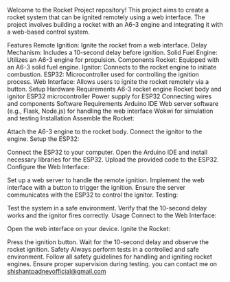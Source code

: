 Welcome to the Rocket Project repository! This project aims to create a rocket system that can be ignited remotely using a web interface. The project involves building a rocket with an A6-3 engine and integrating it with a web-based control system.

Features
Remote Ignition: Ignite the rocket from a web interface.
Delay Mechanism: Includes a 10-second delay before ignition.
Solid Fuel Engine: Utilizes an A6-3 engine for propulsion.
Components
Rocket: Equipped with an A6-3 solid fuel engine.
Ignitor: Connects to the rocket engine to initiate combustion.
ESP32: Microcontroller used for controlling the ignition process.
Web Interface: Allows users to ignite the rocket remotely via a button.
Setup
Hardware Requirements
A6-3 rocket engine
Rocket body and ignitor
ESP32 microcontroller
Power supply for ESP32
Connecting wires and components
Software Requirements
Arduino IDE
Web server software (e.g., Flask, Node.js) for handling the web interface
Wokwi for simulation and testing
Installation
Assemble the Rocket:

Attach the A6-3 engine to the rocket body.
Connect the ignitor to the engine.
Setup the ESP32:

Connect the ESP32 to your computer.
Open the Arduino IDE and install necessary libraries for the ESP32.
Upload the provided code to the ESP32.
Configure the Web Interface:

Set up a web server to handle the remote ignition.
Implement the web interface with a button to trigger the ignition.
Ensure the server communicates with the ESP32 to control the ignitor.
Testing:

Test the system in a safe environment.
Verify that the 10-second delay works and the ignitor fires correctly.
Usage
Connect to the Web Interface:

Open the web interface on your device.
Ignite the Rocket:

Press the ignition button.
Wait for the 10-second delay and observe the rocket ignition.
Safety
Always perform tests in a controlled and safe environment.
Follow all safety guidelines for handling and igniting rocket engines.
Ensure proper supervision during testing.
you can contact me on shishantpadneyofficial@gmail.com
